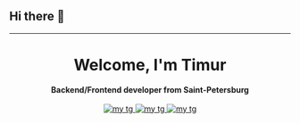 ## Hi there 👋
***

<div style="text-align: center">
    <h1>Welcome, I'm Timur</h1>
    <b>Backend/Frontend developer from Saint-Petersburg</b>
</div>

<br />

<div style="text-align: center">
    <a href="https://t.me/melon_egoist/">
        <img src="https://img.shields.io/badge/Telegram-blue?style=for-the-badge&logoColor=white" alt="my tg"/>
    </a>
    <a href="https://t.me/melon_egoist/">
        <img src="https://img.shields.io/badge/Telegram-blue?style=for-the-badge&logoColor=white" alt="my tg"/>
    </a>
    <a href="https://vk.com/melon_egoist/">
        <img src="https://img.shields.io/badge/Vk-blue?style=for-the-badge&logoColor=white" alt="my tg"/>
    </a>
</div>

<!--
**melonegoist/melonegoist** is a ✨ _special_ ✨ repository because its `README.md` (this file) appears on your GitHub profile.

Here are some ideas to get you started:

- 🔭 I’m currently working on ...
- 🌱 I’m currently learning ...
- 👯 I’m looking to collaborate on ...
- 🤔 I’m looking for help with ...
- 💬 Ask me about ...
- 📫 How to reach me: ...
- 😄 Pronouns: ...
- ⚡ Fun fact: ...
-->
